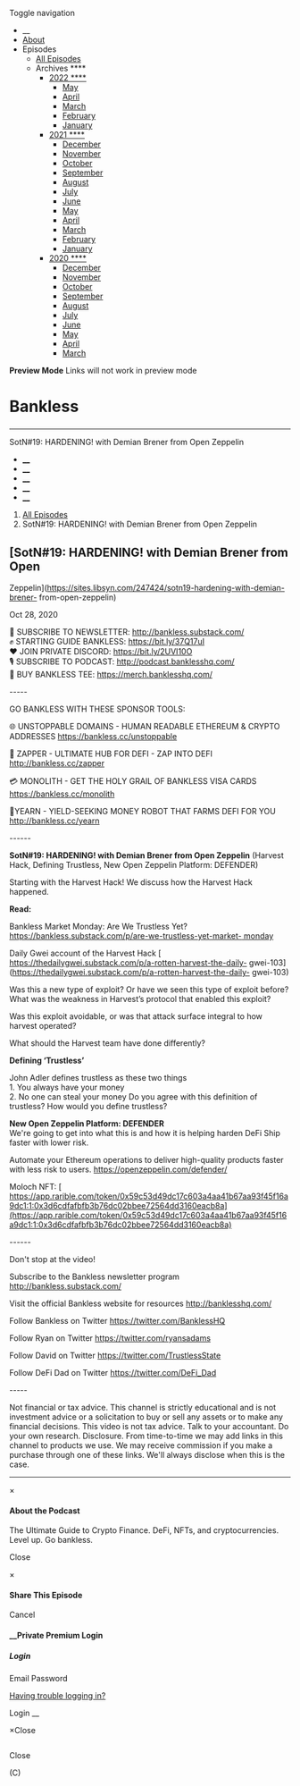 Toggle navigation [](/247424 "Home Page")

  * __
  * [About]()
  * Episodes 
    * [All Episodes](/247424)
    * Archives ****
      * [2022 ****](/247424/2022)
        * [May](/247424/2022/05)
        * [April](/247424/2022/04)
        * [March](/247424/2022/03)
        * [February](/247424/2022/02)
        * [January](/247424/2022/01)
      * [2021 ****](/247424/2021)
        * [December](/247424/2021/12)
        * [November](/247424/2021/11)
        * [October](/247424/2021/10)
        * [September](/247424/2021/09)
        * [August](/247424/2021/08)
        * [July](/247424/2021/07)
        * [June](/247424/2021/06)
        * [May](/247424/2021/05)
        * [April](/247424/2021/04)
        * [March](/247424/2021/03)
        * [February](/247424/2021/02)
        * [January](/247424/2021/01)
      * [2020 ****](/247424/2020)
        * [December](/247424/2020/12)
        * [November](/247424/2020/11)
        * [October](/247424/2020/10)
        * [September](/247424/2020/09)
        * [August](/247424/2020/08)
        * [July](/247424/2020/07)
        * [June](/247424/2020/06)
        * [May](/247424/2020/05)
        * [April](/247424/2020/04)
        * [March](/247424/2020/03)

**Preview Mode** Links will not work in preview mode

# Bankless

###

* * *

SotN#19: HARDENING! with Demian Brener from Open Zeppelin

  * [__](http://twitter.com/banklesshq "Visit Us on Twitter")
  * [__](mailto:ryan@mythos.capital "Email This Podcast")
  * [__](http://feeds.libsyn.com/247424/rss "Subscribe to RSS Feed")
  * [__](https://podcasts.apple.com/us/podcast/bankless/id1499409058?ls=1 "Listen on Apple Podcasts")
  * [__](https://open.spotify.com/show/41TNnXSv5ExcQSzEGLlGhy "Listen on Spotify")

  1. [All Episodes](/247424)
  2. SotN#19: HARDENING! with Demian Brener from Open Zeppelin

## [SotN#19: HARDENING! with Demian Brener from Open
Zeppelin](https://sites.libsyn.com/247424/sotn19-hardening-with-demian-brener-
from-open-zeppelin)

Oct 28, 2020

🚀 SUBSCRIBE TO NEWSLETTER: <http://bankless.substack.com/>  
✊ STARTING GUIDE BANKLESS: <https://bit.ly/37Q17uI>  
❤️ JOIN PRIVATE DISCORD: <https://bit.ly/2UVI10O>  
🎙️ SUBSCRIBE TO PODCAST: <http://podcast.banklesshq.com/>  
👕 BUY BANKLESS TEE: <https://merch.banklesshq.com/>

\-----

GO BANKLESS WITH THESE SPONSOR TOOLS:

🌐 UNSTOPPABLE DOMAINS - HUMAN READABLE ETHEREUM & CRYPTO ADDRESSES
<https://bankless.cc/unstoppable>

🌈 ZAPPER - ULTIMATE HUB FOR DEFI - ZAP INTO DEFI <http://bankless.cc/zapper>

💳 MONOLITH - GET THE HOLY GRAIL OF BANKLESS VISA CARDS
<https://bankless.cc/monolith>

🤖YEARN - YIELD-SEEKING MONEY ROBOT THAT FARMS DEFI FOR YOU
<http://bankless.cc/yearn>

\------

**SotN#19: HARDENING! with Demian Brener from Open Zeppelin** (Harvest Hack,
Defining Trustless, New Open Zeppelin Platform: DEFENDER)

Starting with the Harvest Hack! We discuss how the Harvest Hack happened.

**Read:**

Bankless Market Monday: Are We Trustless Yet? [
https://bankless.substack.com/p/are-we-trustless-yet-market-
monday](https://bankless.substack.com/p/are-we-trustless-yet-market-monday)

Daily Gwei account of the Harvest Hack [
https://thedailygwei.substack.com/p/a-rotten-harvest-the-daily-
gwei-103](https://thedailygwei.substack.com/p/a-rotten-harvest-the-daily-
gwei-103)

Was this a new type of exploit? Or have we seen this type of exploit before?  
What was the weakness in Harvest’s protocol that enabled this exploit?

Was this exploit avoidable, or was that attack surface integral to how harvest
operated?

What should the Harvest team have done differently?

**Defining ‘Trustless’**

John Adler defines trustless as these two things  
1\. You always have your money  
2\. No one can steal your money Do you agree with this definition of
trustless? How would you define trustless?

**New Open Zeppelin Platform: DEFENDER**  
We're going to get into what this is and how it is helping harden DeFi Ship
faster with lower risk.

Automate your Ethereum operations to deliver high-quality products faster with
less risk to users. <https://openzeppelin.com/defender/>

Moloch NFT: [
https://app.rarible.com/token/0x59c53d49dc17c603a4aa41b67aa93f45f16a9dc1:1:0x3d6cdfafbfb3b76dc02bbee72564dd3160eacb8a](https://app.rarible.com/token/0x59c53d49dc17c603a4aa41b67aa93f45f16a9dc1:1:0x3d6cdfafbfb3b76dc02bbee72564dd3160eacb8a)



\------

Don't stop at the video!

Subscribe to the Bankless newsletter program <http://bankless.substack.com/>

Visit the official Bankless website for resources <http://banklesshq.com/>

Follow Bankless on Twitter <https://twitter.com/BanklessHQ>

Follow Ryan on Twitter <https://twitter.com/ryansadams>

Follow David on Twitter <https://twitter.com/TrustlessState>

Follow DeFi Dad on Twitter <https://twitter.com/DeFi_Dad>

\-----

Not financial or tax advice. This channel is strictly educational and is not
investment advice or a solicitation to buy or sell any assets or to make any
financial decisions. This video is not tax advice. Talk to your accountant. Do
your own research. Disclosure. From time-to-time we may add links in this
channel to products we use. We may receive commission if you make a purchase
through one of these links. We'll always disclose when this is the case.

* * *

×

#### About the Podcast

The Ultimate Guide to Crypto Finance. DeFi, NFTs, and cryptocurrencies. Level
up. Go bankless.

Close

×

#### Share This Episode

Cancel

#### __Private Premium Login

##### Login

Email Password

[Having trouble logging in?](')

Login __

×Close

![]()

Close

(C)

